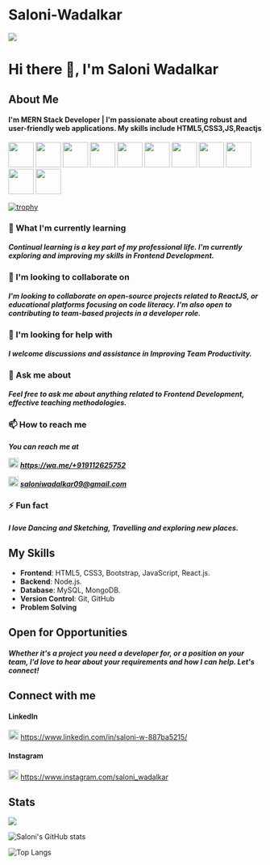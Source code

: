 # Saloni-Wadalkar
![](https://komarev.com/ghpvc/?username=saloni-wadalkar&color=green&style=flat)

# Hi there 👋, I'm Saloni Wadalkar

## About Me
<h4>I'm MERN Stack Developer | I'm passionate about creating robust and user-friendly web applications. My skills include HTML5,CSS3,JS,Reactjs</h4>
               
<img height=50 src="https://cdn.jsdelivr.net/gh/devicons/devicon/icons/python/python-original.svg"/> <img height=50 src="https://cdn.jsdelivr.net/gh/devicons/devicon/icons/html5/html5-original.svg" /> <img height=50 src="https://cdn.jsdelivr.net/gh/devicons/devicon/icons/css3/css3-original.svg" /> <img height=50 src="https://cdn.jsdelivr.net/gh/devicons/devicon/icons/react/react-original.svg" /> <img height=50 src="https://cdn.jsdelivr.net/gh/devicons/devicon/icons/git/git-plain.svg"/> <img height=50 src="https://cdn.jsdelivr.net/gh/devicons/devicon/icons/github/github-original.svg"/> <img height=50 src="https://cdn.jsdelivr.net/gh/devicons/devicon/icons/bootstrap/bootstrap-original-wordmark.svg" /> <img height=50 src="https://cdn.jsdelivr.net/gh/devicons/devicon/icons/javascript/javascript-original.svg" /> <img height=50 src="https://cdn.jsdelivr.net/gh/devicons/devicon/icons/nodejs/nodejs-original-wordmark.svg" /> <img height=50 src="https://cdn.jsdelivr.net/gh/devicons/devicon/icons/mongodb/mongodb-original-wordmark.svg" />  <img height=50 src="https://cdn.jsdelivr.net/gh/devicons/devicon/icons/nextjs/nextjs-original-wordmark.svg" /> <img height=50 >

[![trophy](https://github-profile-trophy.vercel.app/?username=altafk6198)](https://github.com/altafk6198/github-profile-trophy)

### 🌱 What I'm currently learning
<h5>Continual learning is a key part of my professional life. I'm currently exploring and improving my skills in Frontend Development.</h5>

### 👯 I'm looking to collaborate on
<h5>I'm looking to collaborate on open-source projects related to ReactJS, or educational platforms focusing on code literacy. I'm also open to contributing to team-based projects in a developer role.</h5>

### 🤔 I'm looking for help with
<h5>I welcome discussions and assistance in Improving Team Productivity.</h5>

### 💬 Ask me about
<h5>Feel free to ask me about anything related to Frontend Development, effective teaching methodologies.</h5>

### 📫 How to reach me
<h5>You can reach me at 


<img src="https://github.com/Altafk6198/Altafk6198/assets/101108751/aa8cadb9-157a-4fcc-a92a-f55f4fbf66ba" height="20" width="20">  https://wa.me/+919112625752


<img src="https://github.com/Altafk6198/Altafk6198/assets/101108751/3deac7ec-9549-4ab6-84c1-81783d5bf561" height="20" width="20">  saloniwadalkar09@gmail.com </h5>

### ⚡ Fun fact
<h5>I love Dancing and Sketching, Travelling and exploring new places.</h5>

## My Skills

* **Frontend**:  HTML5, CSS3, Bootstrap, JavaScript, React.js.
* **Backend**:  Node.js.
* **Database**:  MySQL, MongoDB.
* **Version Control**:  Git, GitHub
* **Problem Solving**

## Open for Opportunities
<h5>Whether it's a project you need a developer for, or a position on your team, I'd love to hear about your requirements and how I can help. Let's connect!</h5>

## Connect with me

#### LinkedIn

<img src="https://github.com/Altafk6198/Altafk6198/assets/101108751/aa8cadb9-157a-4fcc-a92a-f55f4fbf66ba" height="20" width="20">  https://www.linkedin.com/in/saloni-w-887ba5215/

#### Instagram

<img src="https://github.com/Altafk6198/Altafk6198/assets/101108751/47c73da6-9d26-4322-836f-82a9b4249d3e" height="20" width="20">  https://www.instagram.com/saloni_wadalkar

## Stats
<img src="https://github-readme-streak-stats.herokuapp.com/?user=wadalkarsaloni"/>

![Saloni's GitHub stats](https://github-readme-stats.vercel.app/api?username=wadalkarsaloni&show_icons=true&theme=radical)

![Top Langs](https://github-readme-stats.vercel.app/api/top-langs/?username=wadalkarsaloni&show_progress=true)

